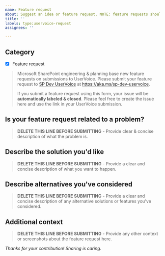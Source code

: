 ```yaml
---
name: Feature request
about: Suggest an idea or feature request. NOTE: feature requests should be submitted to the SP Dev UserVoice site (linked below). Feature requests submitted as issues will be automatically closed.
title: ''
labels: type:uservoice-request
assignees: ''

---
```


## Category
- [x] Feature request

> Microsoft SharePoint engineering & planning base new feature requests on submissions to UserVoice. Please submit your feature request to [SP Dev UserVoice](https://aka.ms/sp-dev-uservoice) at https://aka.ms/sp-dev-uservoice.
>
> If you submit a feature request using this form, your issue will be **automatically labeled & closed**. Please feel free to create the issue here and use the link in your UserVoice submission.

## Is your feature request related to a problem?
> **DELETE THIS LINE BEFORE SUBMITTING** - Provide clear & concise description of what the problem is.

## Describe the solution you'd like
> **DELETE THIS LINE BEFORE SUBMITTING** - Provide a clear and concise description of what you want to happen.

## Describe alternatives you've considered
> **DELETE THIS LINE BEFORE SUBMITTING** - Provide a clear and concise description of any alternative solutions or features you've considered.

## Additional context
> **DELETE THIS LINE BEFORE SUBMITTING** - Provide any other context or screenshots about the feature request here.

*Thanks for your contribution! Sharing is caring.*
